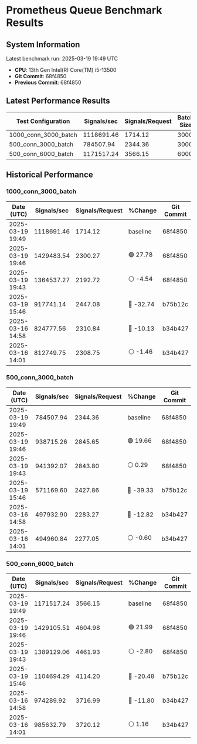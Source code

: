 # Prometheus Queue Benchmark Results

## System Information
Latest benchmark run: 2025-03-19 19:49 UTC

- **CPU**: 13th Gen Intel(R) Core(TM) i5-13500
- **Git Commit**: 68f4850
- **Previous Commit**: 68f4850

## Latest Performance Results

| Test Configuration | Signals/sec | Signals/Request | Batch Size | Connections |
|-------------------|------------|-----------------|------------|-------------|
| 1000_conn_3000_batch | 1118691.46 | 1714.12 | 3000 | 1000 |
| 500_conn_3000_batch | 784507.94 | 2344.36 | 3000 | 500 |
| 500_conn_6000_batch | 1171517.24 | 3566.15 | 6000 | 500 |

## Historical Performance

### 1000_conn_3000_batch

| Date (UTC) | Signals/sec | Signals/Request | %Change | Git Commit |
|------------|------------|-----------------|----------|------------|
| 2025-03-19 19:49 | 1118691.46 | 1714.12 | baseline | 68f4850 |
| 2025-03-19 19:46 | 1429483.54 | 2300.27 | 🟢 27.78 | 68f4850 |
| 2025-03-19 19:43 | 1364537.27 | 2192.72 | ⚪ -4.54 | 68f4850 |
| 2025-03-19 15:46 | 917741.14 | 2447.08 | 🔴 -32.74 | b75b12c |
| 2025-03-16 14:58 | 824777.56 | 2310.84 | 🔴 -10.13 | b34b427 |
| 2025-03-16 14:01 | 812749.75 | 2308.75 | ⚪ -1.46 | b34b427 |
### 500_conn_3000_batch

| Date (UTC) | Signals/sec | Signals/Request | %Change | Git Commit |
|------------|------------|-----------------|----------|------------|
| 2025-03-19 19:49 | 784507.94 | 2344.36 | baseline | 68f4850 |
| 2025-03-19 19:46 | 938715.26 | 2845.65 | 🟢 19.66 | 68f4850 |
| 2025-03-19 19:43 | 941392.07 | 2843.80 | ⚪ 0.29 | 68f4850 |
| 2025-03-19 15:46 | 571169.60 | 2427.86 | 🔴 -39.33 | b75b12c |
| 2025-03-16 14:58 | 497932.90 | 2283.27 | 🔴 -12.82 | b34b427 |
| 2025-03-16 14:01 | 494960.84 | 2277.05 | ⚪ -0.60 | b34b427 |
### 500_conn_6000_batch

| Date (UTC) | Signals/sec | Signals/Request | %Change | Git Commit |
|------------|------------|-----------------|----------|------------|
| 2025-03-19 19:49 | 1171517.24 | 3566.15 | baseline | 68f4850 |
| 2025-03-19 19:46 | 1429105.51 | 4604.98 | 🟢 21.99 | 68f4850 |
| 2025-03-19 19:43 | 1389129.06 | 4461.93 | ⚪ -2.80 | 68f4850 |
| 2025-03-19 15:46 | 1104694.29 | 4114.20 | 🔴 -20.48 | b75b12c |
| 2025-03-16 14:58 | 974289.92 | 3716.99 | 🔴 -11.80 | b34b427 |
| 2025-03-16 14:01 | 985632.79 | 3720.12 | ⚪ 1.16 | b34b427 |
